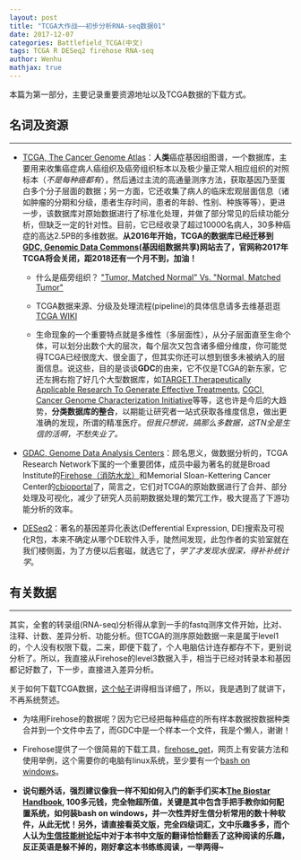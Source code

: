 ```yaml
---
layout: post
title: "TCGA大作战——初步分析RNA-seq数据01"
date: 2017-12-07
categories: Battlefield_TCGA(中文)
tags: TCGA R DESeq2 firehose RNA-seq
author: Wenhu
mathjax: true
---
```


本篇为第一部分，主要记录重要资源地址以及TCGA数据的下载方式。





## 名词及资源
******

* [TCGA, The Cancer Genome Atlas](https://cancergenome.nih.gov/)：**人类**癌症基因组图谱，一个数据库，主要用来收集癌症病人癌组织及癌旁组织标本以及极少量正常人相应组织的对照标本（*不是每种癌都有*），然后通过主流的高通量测序方法，获取基因乃至蛋白多个分子层面的数据；另一方面，它还收集了病人的临床宏观层面信息（诸如肿瘤的分期和分级，患者生存时间，患者的年龄、性别、种族等等），更进一步，该数据库对原始数据进行了标准化处理，并做了部分常见的后续功能分析，但缺乏一定的针对性。目前，它已经收录了超过10000名病人，30多种癌症的高达2.5PB的多维数据。**从2016年开始，TCGA的数据库已经迁移到[GDC, Genomic Data Commons](https://gdc.cancer.gov/)(基因组数据共享)网站去了，官网称2017年TCGA将会关闭，距2018还有一个月不到，加油！**

    + 什么是癌旁组织？ ["Tumor, Matched Normal" Vs. "Normal, Matched Tumor"](https://www.biostars.org/p/86929/)
    
    + TCGA数据来源、分级及处理流程(pipeline)的具体信息请多去维基逛逛 [TCGA WIKI](https://wiki.nci.nih.gov/display/TCGA/TCGA+Wiki+Home)
    
    + 生命现象的一个重要特点就是多维性（多层面性），从分子层面直至生命个体，可以划分出数个大的层次，每个层次又包含诸多细分维度，你可能觉得TCGA已经很庞大、很全面了，但其实你还可以想到很多未被纳入的层面信息。说这些，目的是谈谈**GDC**的由来，它不仅是TCGA的新东家，它还左拥右抱了好几个大型数据库，如[TARGET,Therapeutically Applicable Research To Generate Effective Treatments](https://ocg.cancer.gov/programs/target), [CGCI, Cancer Genome Characterization Initiative](https://ocg.cancer.gov/programs/cgci)等等，这也许是今后的大趋势，**分类数据库的整合**，以期能让研究者一站式获取各维度信息，做出更准确的发现，所谓的精准医疗。*但我只想说，搞那么多数据，这TN全是生信的活啊，不愁失业了。*
    
* [GDAC, Genome Data Analysis Centers](https://cancergenome.nih.gov/abouttcga/overview/howitworks/dataanalysiscenters)：顾名思义，做数据分析的，TCGA Research Network下属的一个重要团体，成员中最为著名的就是Broad Institute的[Firehose（消防水龙）](http://firebrowse.org/)和Memorial Sloan-Kettering Cancer Center的[cbioportal](http://www.cbioportal.org/)了，简言之，它们对TCGA的原始数据进行了合并、部分处理及可视化，减少了研究人员前期数据处理的繁冗工作，极大提高了下游功能分析的效率。

* [DESeq2](https://bioconductor.org/packages/release/bioc/html/DESeq2.html)：著名的基因差异化表达(Defferential Expression, DE)搜索及可视化R包，本来不确定从哪个DE软件入手，陡然间发现，此包作者的实验室就在我们楼侧面，为了方便以后套磁，就选它了，*学了才发现水很深，得补补统计学*。

## 有关数据
******
其实，全套的转录组(RNA-seq)分析得从拿到一手的fastq测序文件开始，比对、注释、计数、差异分析、功能分析。但TCGA的测序原始数据一来是属于level1的，个人没有权限下载，二来，即便下载了，个人电脑估计连存都存不下，更别说分析了。所以，我直接从Firehose的level3数据入手，相当于已经对转录本和基因都记好数了，下一步，直接进入差异分析。

关于如何下载TCGA数据，[这个帖子](http://www.biotrainee.com:8080/forum.php?mod=viewthread&tid=1696#lastpost)讲得相当详细了，所以，我是遇到了就讲下，不再系统赘述。

* 为啥用Firehose的数据呢？因为它已经把每种癌症的所有样本数据按数据种类合并到一个文件中去了，而GDC中是一个样本一个文件，我是个懒人，谢谢！

* Firehose提供了一个很简易的下载工具，[firehose_get](https://confluence.broadinstitute.org/display/GDAC/Download)，网页上有安装方法和使用举例，这个需要你的电脑有linux系统，至少要有一个[bash on windows](https://docs.microsoft.com/en-us/windows/wsl/about)。

* **说句题外话，强烈建议像我一样不知如何入门的新手们买本[The Biostar Handbook](https://www.biostarhandbook.com/), 100多元钱，完全物超所值，关键是其中包含手把手教你如何配置系统，如何装bash on windows，并一次性弄好生信分析常用的数十种软件，从此无忧！另外，请直接看英文版，完全四级词汇，文中乐趣多多，而个人认为[生信技能树论坛](http://www.biotrainee.com/)中对于本书中文版的翻译恰恰翻丢了这种阅读的乐趣，反正英语是躲不掉的，刚好拿这本书练练阅读，一举两得~**

